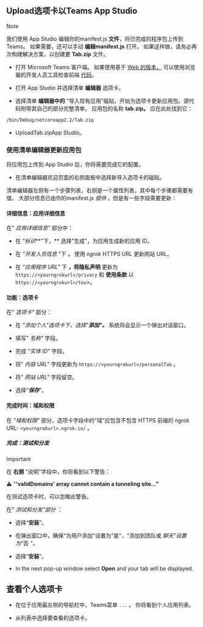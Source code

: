 ## <a name="upload-your-tab-to-teams-with-app-studio"></a>Upload选项卡以Teams App Studio

>[!NOTE]
> 我们使用 App Studio 编辑你的manifest.js **文件**，将已完成的程序包上传到Teams。 如果需要，还可以手动 **编辑manifest.js** 打开。 如果这样做，请务必再次构建解决方案，以创建要 **Tab.zip** 文件。

- 打开 Microsoft Teams 客户端。 如果使用基于 [Web 的版本，](https://teams.microsoft.com) 可以使用浏览器的开发人员工具检查前端 [代码](~/tabs/how-to/developer-tools.md)。

- 打开 App Studio 并选择清单 **编辑器** 选项卡。

- 选择清单 **编辑器中的** "导入现有应用"磁贴，开始为选项卡更新应用包。源代码附带其自己的部分完整清单。 应用包的名称 **tab.zip。** 应在此处找到它：

```bash
/bin/Debug/netcoreapp2.2/Tab.zip
```

- UploadTab.zipApp  Studio。

### <a name="update-your-app-package-with-manifest-editor"></a>使用清单编辑器更新应用包

将应用包上传到 App Studio 后，你将需要完成它的配置。

- 在清单编辑器欢迎页面的右侧面板中选择新导入选项卡的磁贴。

清单编辑器左侧有一个步骤列表，右侧是一个属性列表，其中每个步骤都需要有值。 大部分信息已由你的manifest.js *提供* ，但是有一些字段需要更新：

#### <a name="details-app-details"></a>详细信息：应用详细信息

在" *应用详细信息"* 部分中：

- 在 *"标识***"下，** 选择"生成"，为应用生成新的应用 ID。

- 在 *"开发人员信息* "下 **，** 使用 *ngrok* HTTPS URL 更新网站 URL。

- 在 *"应用程序 URL"* 下 **，将隐私声明** 更新为 `https://<yourngrokurl>/privacy` 和 **使用条款** 以 `https://<yourngrokurl>/tou`>。

#### <a name="capabilities-tabs"></a>功能：选项卡

在" *选项卡"* 部分：

- 在 *"添加个人"选项卡下，选择*"***添加"。*** 系统将会显示一个弹出对话窗口。

- 填写" *名称"* 字段。

- 完成 *"实体 ID"* 字段。

- 将" *内容 URL"* 字段更新为 `https://<yourngrokurl>/personalTab` 。

- 将" *网站 URL"* 字段留空。

- 选择“***保存***”。

#### <a name="finish-domains-and-permissions"></a>完成时间：域和权限

在 *"域和权限"* 部分，选项卡字段中的"域"应包含不包含 HTTPS 前缀的 ngrok URL- `<yourngrokurl>.ngrok.io/` 。

##### <a name="finish-test-and-distribute"></a>完成：测试和分发

>[!IMPORTANT]
>在 **右侧** "说明"字段中，你将看到以下警告：
>
>&#9888; "**'validDomains' array cannot contain a tunneling site..."**
>
>在测试选项卡时，可以忽略此警告。

在" *测试和分发"部分* ：

- 选择“**安装**”。

- 在弹出窗口中，确保"为用户添加"设置为"是"，"添加到团队或 *聊天"设置为*"否 *"。* 

- 选择“**安装**”。

- In the next pop-up window select **Open** and your tab will be displayed.

## <a name="view-your-personal-tab"></a>查看个人选项卡

- 在位于应用最左侧的导航栏中，Teams菜单 `...` 。 你将看到个人应用列表。

- 从列表中选择要查看的选项卡。
